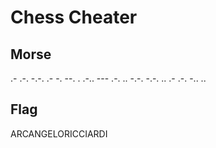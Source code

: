 # Chess Cheater

## Morse

.- .-. -.-. .- -. --. . .-.. --- .-. .. -.-. -.-. .. .- .-. -.. ..

## Flag

ARCANGELORICCIARDI
